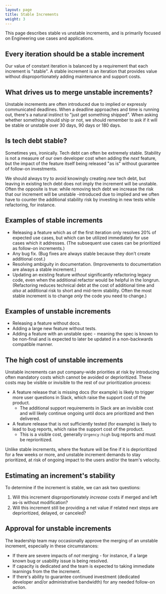 ```yaml
---
layout: page
title: Stable Increments
weight: 3
---
```


This page describes stable vs unstable increments, and is primarily focused on Engineering use cases and applications.

## Every iteration should be a stable increment

Our value of constant iteration is balanced by a requirement that each increment is "stable". A stable increment is an iteration that provides value without disproportionately adding maintenance and support costs.

## What drives us to merge unstable increments?

Unstable increments are often introduced due to implied or expressly communicated deadlines. When a deadline approaches and time is running out, there's a natural instinct to "just get something shipped". When asking whether something should ship or not, we should remember to ask if it will be stable or unstable over 30 days, 90 days or 180 days.

## Is tech debt stable?

Sometimes yes, ironically. Tech debt can often be extremely stable. Stability is not a measure of our own developer cost when adding the _next_ feature, but the impact of the feature itself being released "as is" without guarantee of follow-on investments.

We should always try to avoid knowingly creating _new_ tech debt, but leaving in existing tech debt does not imply the increment will be unstable. Often the opposite is true: while removing tech debt we increase the risk that our increment will be unstable -introduced due to implied and we often have to counter the additional stability risk by investing in new tests while refactoring, for instance.

## Examples of stable increments

- Releasing a feature which as of the first iteration only resolves 20% of expected use cases, but which can be utilized immediately for use cases which it addresses. (The subsequent use cases can be prioritized as follow-on increments.)
- Any bug fix. (Bug fixes are always stable because they don't create additional cost.)
- Resolving ambiguity in documentation. (Improvements to documentation are always a stable increment.)
- Updating an existing feature _without_ significantly refactoring legacy code, even when the additional refactor would be helpful in the longrun. (Refactoring reduces technical debt at the cost of additional time and _also_ at additional risk to short and mid-term stability. Often the most stable increment is to change _only_ the code you need to change.)

## Examples of unstable increments

- Releasing a feature without docs.
- Adding a large new feature without tests.
- Adding a feature with an unstable spec - meaning the spec is known to be non-final and is expected to later be updated in a non-backwards compatible manner.

## The high cost of unstable increments

Unstable increments can put company-wide priorities at risk by introducing often mandatory costs which cannot be avoided or deprioritized. These costs may be visible or invisible to the rest of our prioritization process:

- A feature release that is missing docs (for example) is likely to trigger more user questions in Slack, which raise the support cost of the product.
  - The additional support requirements in Slack are an invisible cost and will likely continue ongoing until docs are prioritized and then delivered.
- A feature release that is not sufficiently tested (for example) is likely to lead to bug reports, which raise the support cost of the product.
  - This is a visible cost, generally `Urgency:high` bug reports and must be reprioritized.

Unlike stable increments, where the feature will be fine if it is deprioritized for a few weeks or more, and unstable increment demands to stay prioritized, at risk of ongoing impact to the users and/or the team's velocity.

## Estimating an increment's stability

To determine if the increment is stable, we can ask two questions:

1. Will this increment disproportionately _increase_ costs if merged and left as-is without modification?
2. Will this increment still be providing a net value if related next steps are deprioritized, delayed, or canceled?

## Approval for unstable increments

The leadership team may occasionally approve the merging of an unstable increment, especially in these circumstances:

- If there are severe impacts of _not_ merging - for instance, if a large known bug or usability issue is being resolved.
- If capacity is dedicated and the team is expected to taking immediate learnings from the the increment.
- If there's ability to guarantee continued investment (dedicated developer and/or administrative bandwidth) for any needed follow-on action.
